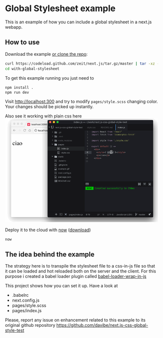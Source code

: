# Global Stylesheet example

This is an example of how you can include a global stylesheet in a next.js webapp.


## How to use

Download the example [or clone the repo](https://github.com/zeit/next.js):

```bash
curl https://codeload.github.com/zeit/next.js/tar.gz/master | tar -xz --strip=2 next.js-master/examples/with-global-stylesheet
cd with-global-stylesheet 
```

To get this example running you just need to

    npm install .
    npm run dev

Visit [http://localhost:300](http://localhost:300) and try to modify `pages/style.scss` changing color. Your changes should be picked up instantly.

Also see it working with plain css here
![example](example.gif)

Deploy it to the cloud with [now](https://zeit.co/now) ([download](https://zeit.co/download))

```bash
now
```


## The idea behind the example

The strategy here is to transpile the stylesheet file to a css-in-js file so that it can be loaded and hot reloaded both on the server and the client. For this purpose i created a babel loader plugin called [babel-loader-wrap-in-js](https://github.com/davibe/babel-plugin-wrap-in-js)

This project shows how you can set it up. Have a look at
- .babelrc
- next.config.js
- pages/style.scss
- pages/index.js


Please, report any issue on enhancement related to this example to its original
github repository https://github.com/davibe/next.js-css-global-style-test